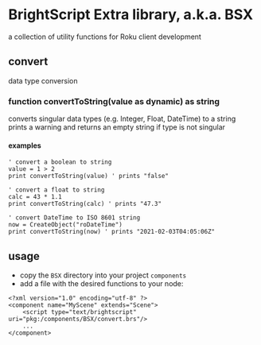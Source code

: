 # BrightScript Extra library, a.k.a. BSX
a collection of utility functions for Roku client development

## convert
data type conversion
### function convertToString(value as dynamic) as string
converts singular data types (e.g. Integer, Float, DateTime) to a string  
prints a warning and returns an empty string if type is not singular
#### examples
```brightscript
' convert a boolean to string
value = 1 > 2
print convertToString(value) ' prints "false"

' convert a float to string
calc = 43 * 1.1
print convertToString(calc) ' prints "47.3"

' convert DateTime to ISO 8601 string
now = CreateObject("roDateTime")
print convertToString(now) ' prints "2021-02-03T04:05:06Z"
```

## usage
- copy the `BSX` directory into your project `components`
- add a file with the desired functions to your node:
```brightscript
<?xml version="1.0" encoding="utf-8" ?>
<component name="MyScene" extends="Scene">
    <script type="text/brightscript" uri="pkg:/components/BSX/convert.brs"/>
    ...
</component>
```
 